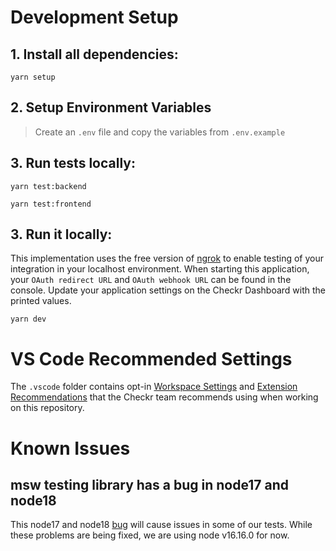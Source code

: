 # Development Setup

## 1. Install all dependencies:

```shell
yarn setup
```

## 2. Setup Environment Variables

> Create an `.env` file and copy the variables from `.env.example`

## 3. Run tests locally:

```shell
yarn test:backend
```

```shell
yarn test:frontend
```

## 3. Run it locally:

This implementation uses the free version of [ngrok](https://ngrok.com/) to
enable testing of your integration in your localhost environment. When starting
this application, your `OAuth redirect URL` and `OAuth webhook URL` can be found
in the console. Update your application settings on the Checkr Dashboard with
the printed values.

```shell
yarn dev
```

# VS Code Recommended Settings

The `.vscode` folder contains opt-in
[Workspace Settings](https://code.visualstudio.com/docs/getstarted/settings) and
[Extension Recommendations](https://code.visualstudio.com/docs/editor/extension-gallery#_workspace-recommended-extensions)
that the Checkr team recommends using when working on this repository.

# Known Issues

## msw testing library has a bug in node17 and node18

This node17 and node18 [bug](https://github.com/mswjs/msw/issues/1349) will
cause issues in some of our tests. While these problems are being fixed, we are
using node v16.16.0 for now.
